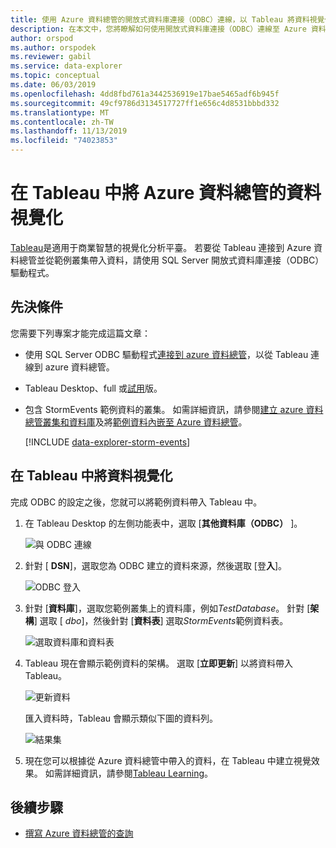 ```yaml
---
title: 使用 Azure 資料總管的開放式資料庫連接（ODBC）連線，以 Tableau 將資料視覺化
description: 在本文中，您將瞭解如何使用開放式資料庫連接（ODBC）連線至 Azure 資料總管連線，以使用 Tableau 將資料視覺化。
author: orspod
ms.author: orspodek
ms.reviewer: gabil
ms.service: data-explorer
ms.topic: conceptual
ms.date: 06/03/2019
ms.openlocfilehash: 4dd8fbd761a3442536919e17bae5465adf6b945f
ms.sourcegitcommit: 49cf9786d3134517727ff1e656c4d8531bbbd332
ms.translationtype: MT
ms.contentlocale: zh-TW
ms.lasthandoff: 11/13/2019
ms.locfileid: "74023853"
---
```

# <a name="visualize-data-from-azure-data-explorer-in-tableau"></a>在 Tableau 中將 Azure 資料總管的資料視覺化

 [Tableau](https://www.tableau.com/)是適用于商業智慧的視覺化分析平臺。 若要從 Tableau 連接到 Azure 資料總管並從範例叢集帶入資料，請使用 SQL Server 開放式資料庫連接（ODBC）驅動程式。 

## <a name="prerequisites"></a>先決條件

您需要下列專案才能完成這篇文章：

* 使用 SQL Server ODBC 驅動程式[連接到 azure 資料總管](connect-odbc.md)，以從 Tableau 連線到 azure 資料總管。 

* Tableau Desktop、full 或[試用](https://www.tableau.com/products/desktop/download)版。

* 包含 StormEvents 範例資料的叢集。 如需詳細資訊，請參閱[建立 azure 資料總管叢集和資料庫](create-cluster-database-portal.md)及將[範例資料內嵌至 Azure 資料總管](ingest-sample-data.md)。

    [!INCLUDE [data-explorer-storm-events](../../includes/data-explorer-storm-events.md)]

## <a name="visualize-data-in-tableau"></a>在 Tableau 中將資料視覺化 

完成 ODBC 的設定之後，您就可以將範例資料帶入 Tableau 中。

1. 在 Tableau Desktop 的左側功能表中，選取 [**其他資料庫（ODBC）** ]。

    ![與 ODBC 連線](media/tableau/connect-odbc.png)

1. 針對 [ **DSN**]，選取您為 ODBC 建立的資料來源，然後選取 [登**入**]。

    ![ODBC 登入](media/tableau/odbc-sign-in.png)

1. 針對 [**資料庫**]，選取您範例叢集上的資料庫，例如*TestDatabase*。 針對 [**架構**] 選取 [ *dbo*]，然後針對 [**資料表**] 選取*StormEvents*範例資料表。

    ![選取資料庫和資料表](media/tableau/select-database-table.png)

1. Tableau 現在會顯示範例資料的架構。 選取 [**立即更新**] 以將資料帶入 Tableau。

    ![更新資料](media/tableau/update-data.png)

    匯入資料時，Tableau 會顯示類似下圖的資料列。

    ![結果集](media/tableau/result-set.png)

1. 現在您可以根據從 Azure 資料總管中帶入的資料，在 Tableau 中建立視覺效果。 如需詳細資訊，請參閱[Tableau Learning](https://www.tableau.com/learn)。

## <a name="next-steps"></a>後續步驟

* [撰寫 Azure 資料總管的查詢](write-queries.md)